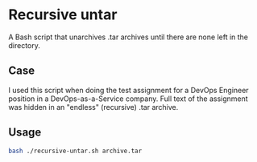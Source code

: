 # Recursive untar

A Bash script that unarchives .tar archives until there are none left in the directory.

## Case
I used this script when doing the test assignment for a DevOps Engineer position in a DevOps-as-a-Service company. Full text of the assignment was hidden in an "endless" (recursive) .tar archive.

## Usage

```bash
bash ./recursive-untar.sh archive.tar
```

